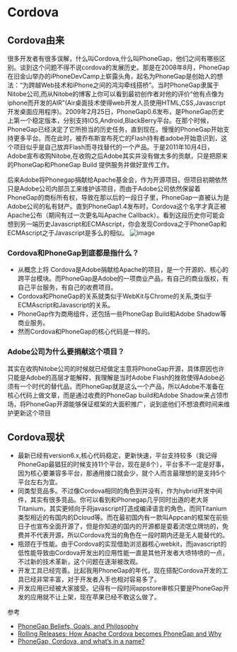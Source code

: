 # Cordova
## Cordova由来
很多开发者有很多误解，什么叫Cordova,什么叫PhoneGap，他们之间有哪些区别。谈到这个问题不得不说cordova的发展历史。那是在2008年8月，PhoneGap在旧金山举办的iPhoneDevCamp上崭露头角，起名为PhoneGap是创始人的想法：“为跨越Web技术和iPhone之间的鸿沟牵线搭桥”。当时PhoneGap隶属于Nitobe公司,而从Nitobe的博客上你可以看到最初创作者对他的评价“他有点像为iphone而开发的AIR”(Air桌面技术使得web开发人员使用HTML,CSS,Javascript开发桌面应用程序)。2009年2月25日，PhoneGap0.6发布，是PhoneGap历史上第一个稳定版本，分别支持IOS,Android,BlackBerry平台。在那个时候，PhoneGap已经决定了它所担当的历史任务，直到现在。慢慢的PhoneGap开始支持更多平台。而在此时，被乔布斯宣布死亡的Flash持有者adobe开始意识到，这个项目似乎是自己放弃Flash而寻找替代的一个产品。于是2011年10月4日，Adobe宣布收购Nitobe,在收购之后Adobe其实并没有做太多的贡献，只是把原来的PhoneGap和PhoneGap Build 提供服务并做好宣传工作。

后来Adobe将Phonegap捐献给Apache基金会，作为开源项目。但项目初期依然只是Adobe公司内部员工来维护该项目，而由于Adobe公司依然保留着PhoneGap的商标所有权，导致在那以后的一段日子里，PhoneGap一直被认为是Adobe公司的私有财产。直到PhoneGap1.4发布时，Cordova这个名字才真正被Apache公布（期间有过一次更名叫Apache Callback）。看到这段历史你可能会想到另一端历史Javascript和ECMAscript，你会发现Cordova之于PhoneGap和ECMAscript之于Javascript是多么的相似。
![image](https://github.com/CordovaCn/CordovaCn/blob/master/imgs/cordovaapparchitecture.png)
### Cordova和PhoneGap到底都是指什么？
* 从概念上将 Cordova是Adobe捐献给Apache的项目，是一个开源的、核心的跨平台模块。而PhoneGap是Adobe的一项商业产品，有自己的商业版权，有自己平台服务，有自己的收费项目。
* Cordova和PhoneGap的关系就类似于WebKit与Chrome的关系,类似于ECMAscript和Javascript的关系。
* PhoneGap作为商用组件，还包括一些PhoneGap Build和Adobe Shadow等商业服务。
* 然而Cordova和PhoneGap的核心代码是一样的。

### Adobe公司为什么要捐献这个项目？
其实在收购Nitobe公司的时候就已经做定主意将PhoneGap开源，具体原因也许只能是Adobe的高层才能解释，我理解是当时Adobe Flash的挫败使得Adobe必须有一个时代的替代品，而PhoneGap就是这么一个产品，所以Adobe不准备在核心代码上做文章，而是通过收费的PhoneGap build和Adobe Shadow来占领市场，将PhoneGap开源能够保证框架的大面积推广，说到底他们不想浪费时间来维护更新这个项目

## Cordova现状
* 最新已经有version6.x,核心代码稳定，更新快速，平台支持较多（我记得PhoneGap最猖狂的时候支持11个平台，现在是8个），平台多不一定是好事，因为核心要兼容多平台，那通用接口就会少，就个人而言最理想的是支持5个平台左右为宜。
* 同类型竞品多。不过像Cordova相同的角色到并没有，作为hybrid开发中间件，其实有很多竞品。你可以看到和Phonegap几乎同时出道的老大哥Titanium，其实更倾向于将javascript打造成编译语言的角色，而同Titanium类型相近的有国内的Dcloud等。而在最初国内有一款叫Appcan的框架在前些日子也宣布全面开源了，但是你知道的国内的开源都是耍着流氓立牌坊的，免费并不代表开源，所以Cordova充当的角色在一段时期内还是无人能替代的。
* 瓶颈在于性能。由于Cordova的实现借助浏览器核心webkit，而javascript的低性能导致由Cordova开发出的应用性能一直是其他开发者大喷特喷的一点，不过新的技术革新，这个问题在逐渐被改观。
* 开发工具已经完善。比起我用PhoneGap的年代，现在搭配Cordova开发的工具已经非常丰富，对于开发者入手也相对容易多了。
* 开发应用已经被大家接受。记得有一段时间appstore审核只要是PhoneGap开发的应用就不让上架，现在苹果已经不敢这么做了。

参考
* [PhoneGap Beliefs, Goals, and Philosophy](http://phonegap.com/2012/05/09/phonegap-beliefs-goals-and-philosophy/)
* [Rolling Releases: How Apache Cordova becomes PhoneGap and Why](http://phonegap.com/2012/04/12/rolling-releases-how-apache-cordova-becomes-phonegap-and-why/)
* [PhoneGap, Cordova, and what’s in a name?](http://phonegap.com/2012/03/19/phonegap-cordova-and-what%E2%80%99s-in-a-name/)


